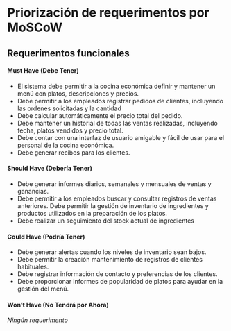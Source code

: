 # Priorización de requerimentos por MoSCoW

## Requerimentos funcionales

#### Must Have (Debe Tener)

- El sistema debe permitir a la cocina económica definir y mantener un menú con platos, descripciones y precios.
- Debe permitir a los empleados registrar pedidos de clientes, incluyendo las ordenes solicitadas y la cantidad
- Debe calcular automáticamente el precio total del pedido.
- Debe mantener un historial de todas las ventas realizadas, incluyendo fecha, platos vendidos y precio total.
- Debe contar con una interfaz de usuario amigable y fácil de usar para el personal de la cocina económica.
- Debe generar recibos para los clientes.

#### Should Have (Debería Tener)

- Debe generar informes diarios, semanales y mensuales de ventas y ganancias.
- Debe permitir a los empleados buscar y consultar registros de ventas anteriores.
  Debe permitir la gestión de inventario de ingredientes y productos utilizados en la preparación de los platos.
- Debe realizar un seguimiento del stock actual de ingredientes

#### Could Have (Podría Tener)

- Debe generar alertas cuando los niveles de inventario sean bajos.
- Debe permitir la creación mantenimiento de registros de clientes habituales.
- Debe registrar información de contacto y preferencias de los clientes.
- Debe proporcionar informes de popularidad de platos para ayudar en la gestión del menú.

#### Won’t Have (No Tendrá por Ahora)

_Ningún requerimento_